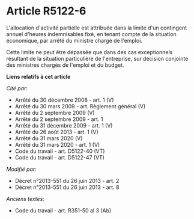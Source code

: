 # Article R5122-6

L'allocation d'activité partielle est attribuée dans la limite d'un contingent annuel d'heures indemnisables fixé, en tenant
compte de la situation économique, par arrêté du ministre chargé de l'emploi.

Cette limite ne peut être dépassée que dans des cas exceptionnels résultant de la situation particulière de l'entreprise, sur
décision conjointe des ministres chargés de l'emploi et du budget.

**Liens relatifs à cet article**

_Cité par_:

  - Arrêté du 30 décembre 2008 - art. 1 (V)
  - Arrêté du 30 mars 2009 - art. Règlement général (V)
  - Arrêté du 2 septembre 2009 (V)
  - Arrêté du 2 septembre 2009 - art. 1
  - Arrêté du 31 décembre 2009 - art. 1 (V)
  - Arrêté du 26 août 2013 - art. 1 (V)
  - Arrêté du 31 mars 2020 (V)
  - Arrêté du 31 mars 2020 - art. 1 (V)
  - Code du travail - art. D5122-40 (VT)
  - Code du travail - art. D5122-47 (VT)

_Modifié par_:

  - Décret n°2013-551 du 26 juin 2013 - art. 2
  - Décret n°2013-551 du 26 juin 2013 - art. 8

_Anciens textes_:

  - Code du travail - art. R351-50 al 3 (Ab)
